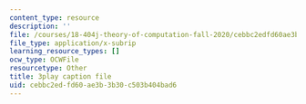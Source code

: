 ```yaml
---
content_type: resource
description: ''
file: /courses/18-404j-theory-of-computation-fall-2020/cebbc2edfd60ae3b3b30c503b404bad6_TTArY7ojshU.srt
file_type: application/x-subrip
learning_resource_types: []
ocw_type: OCWFile
resourcetype: Other
title: 3play caption file
uid: cebbc2ed-fd60-ae3b-3b30-c503b404bad6
---
```


